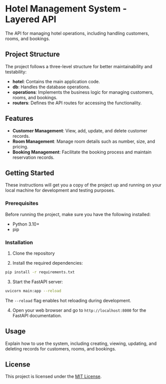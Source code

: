 # Hotel Management System - Layered API

The API for managing hotel operations, including handling customers, rooms, and bookings.

## Project Structure

The project follows a three-level structure for better maintainability and testability:

- **hotel**: Contains the main application code.
- **db**: Handles the database operations.
- **operations**: Implements the business logic for managing customers, rooms, and bookings.
- **routers**: Defines the API routes for accessing the functionality.

## Features

- **Customer Management**: View, add, update, and delete customer records.
- **Room Management**: Manage room details such as number, size, and pricing.
- **Booking Management**: Facilitate the booking process and maintain reservation records.

## Getting Started

These instructions will get you a copy of the project up and running on your local machine for development and testing purposes.

### Prerequisites

Before running the project, make sure you have the following installed:

- Python 3.10+
- pip

### Installation

1. Clone the repository

2. Install the required dependencies:
```bash
pip install -r requirements.txt
```

3. Start the FastAPI server:
```bash
uvicorn main:app --reload
```
The `--reload` flag enables hot reloading during development.

4. Open your web browser and go to `http://localhost:8000` for the FastAPI documentation.

## Usage

Explain how to use the system, including creating, viewing, updating, and deleting records for customers, rooms, and bookings.

## License

This project is licensed under the [MIT License](./LICENSE).
